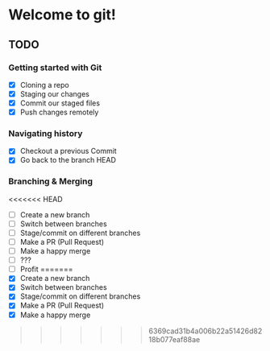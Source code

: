 # Welcome to git!

## TODO

### Getting started with Git

- [x] Cloning a repo
- [x] Staging our changes
- [x] Commit our staged files
- [x] Push changes remotely

### Navigating history

- [x] Checkout a previous Commit
- [x] Go back to the branch HEAD

### Branching & Merging

<<<<<<< HEAD
- [ ] Create a new branch
- [ ] Switch between branches
- [ ] Stage/commit on different branches
- [ ] Make a PR (Pull Request)
- [ ] Make a happy merge
- [ ] ???
- [ ] Profit
=======
- [x] Create a new branch
- [x] Switch between branches
- [x] Stage/commit on different branches
- [x] Make a PR (Pull Request)
- [x] Make a happy merge
>>>>>>> 6369cad31b4a006b22a51426d8218b077eaf88ae
